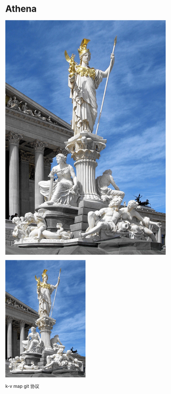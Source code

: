 # Athena

![image](docs/Austria_Parlament_Athena_bw.jpg)

<!-- 或使用 style 更灵活 -->
<img src="docs/Austria_Parlament_Athena_bw.jpg" alt="athena" style="width: 50%; height: 50%;" />

k-v map git 协议